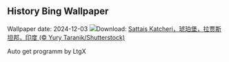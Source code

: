 ## History Bing Wallpaper
Wallpaper date: 2024-12-03
![](https://www.bing.com/th?id=OHR.JaipurFort_ZH-CN3891828158_UHD.jpg&w=1000)Download: [Sattais Katcheri，琥珀堡，拉贾斯坦邦，印度 (© Yury Taranik/Shutterstock)](https://www.bing.com/th?id=OHR.JaipurFort_ZH-CN3891828158_UHD.jpg)

Auto get programm by LtgX

